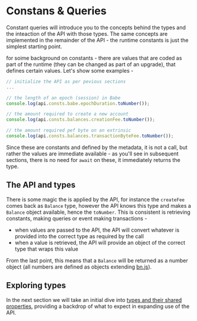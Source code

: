 # Constans & Queries

Constant queries will introduce you to the concepts behind the types and the inteaction of the API with those types. The same concepts are implemented in the remainder of the API - the runtime constants is just the simplest starting point.

for soime background on constants - there are values that are coded as part of the runtime (they can be changed as part of an upgrade), that defines certain values. Let's show some examples -

```js
// initialize the API as per pevious sections
...

// the length of an epoch (session) in Babe
console.log(api.consts.babe.epochDuration.toNumber());

// the amount required to create a new account
console.log(api.consts.balances.creationFee.toNumber());

// the amount required pef byte on an extrinsic
console.log(api.consts.balances.transactionByteFee.toNumber());
```

Since these are constants and defined by the metadata, it is not a call, but rather the values are immediate available - as you'll see in subsequent sections, there is no need for `await` on these, it immediately returns the type.

## The API and types

There is some magic the is applied by the API, for instance the `createFee` comes back as `Balance` type, however the API knows this type and makes a `Balance` object available, hence the `toNumber`. This is consistent is retrieving constants, making queries or event making transactions -

- when values are passed to the API, the API will convert whatever is provided into the correct type as required by the call
- when a value is retrieved, the API will provide an object of the correct type that wraps this value

From the last point, this means that a `Balance` will be returned as a number object (all numbers are defined as objects extending [bn.js](https://github.com/indutny/bn.js/)).

## Exploring types

In the next section we will take an initial dive into [types and their shared properties](types.basics.md), providing a backdrop of what to expect in expanding use of the API.
